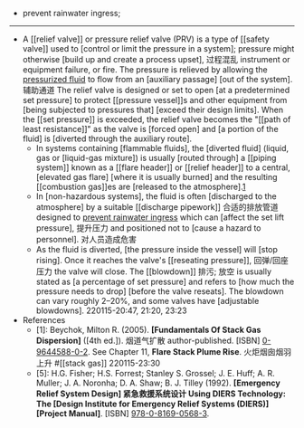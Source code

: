 - prevent rainwater ingress; 
- ---
- A [[relief valve]] or pressure relief valve (PRV) is a type of [[safety valve]] used to [control or limit the pressure in a system]; pressure might otherwise [build up and create a process upset], 过程混乱 instrument or equipment failure, or fire. The pressure is relieved by allowing the [pressurized fluid](((UFdxj2PZe))) to flow from an [auxiliary passage] [out of the system]. 辅助通道 The relief valve is designed or set to open [at a predetermined set pressure] to protect [[pressure vessel]]s and other equipment from [being subjected to pressures that] [exceed their design limits]. When the [[set pressure]] is exceeded, the relief valve becomes the "[[path of least resistance]]" as the valve is [forced open] and [a portion of the fluid] is [diverted through the auxiliary route]. 
    - In systems containing [flammable fluids], the [diverted fluid] (liquid, gas or [liquid-gas mixture]) is usually [routed through] a [[piping system]] known as a [[flare header]] or [[relief header]] to a central, [elevated gas flare] [where it is usually burned] and the resulting [[combustion gas]]es are [released to the atmosphere].[1](((JUMqQKLM4)))
    - In [non-hazardous systems], the fluid is often [discharged to the atmosphere] by a suitable [[discharge pipework]] 合适的排放管道 designed to [prevent rainwater ingress](((ZdYGdCLms))) which can [affect the set lift pressure], 提升压力 and positioned not to [cause a hazard to personnel]. 对人员造成危害 
    - As the fluid is diverted, [the pressure inside the vessel] will [stop rising]. Once it reaches the valve's [[reseating pressure]], 回弹/回座压力 the valve will close. The [[blowdown]] 排污; 放空 is usually stated as [a percentage of set pressure] and refers to [how much the pressure needs to drop] [before the valve reseats]. The blowdown can vary roughly 2–20%, and some valves have [adjustable blowdowns].
220115-20:47, 21:20, 23:23
- References
    - [1]: Beychok, Milton R. (2005). __[Fundamentals Of Stack Gas Dispersion]__ ([4th ed.]). 烟道气扩散 author-published. [ISBN] [0-9644588-0-2](https://en.wikipedia.org/wiki/Special:BookSources/0-9644588-0-2). See Chapter 11, __Flare Stack Plume Rise__. 火炬烟囱烟羽上升 #[[stack gas]]
220115-23:30
    - [5]: H.G. Fisher; H.S. Forrest; Stanley S. Grossel; J. E. Huff; A. R. Muller; J. A. Noronha; D. A. Shaw; B. J. Tilley (1992). __[Emergency Relief System Design] 紧急救援系统设计 Using DIERS Technology: The [Design Institute for Emergency Relief Systems (DIERS)] [Project Manual]__. [ISBN] [978-0-8169-0568-3](https://en.wikipedia.org/wiki/Special:BookSources/978-0-8169-0568-3).
